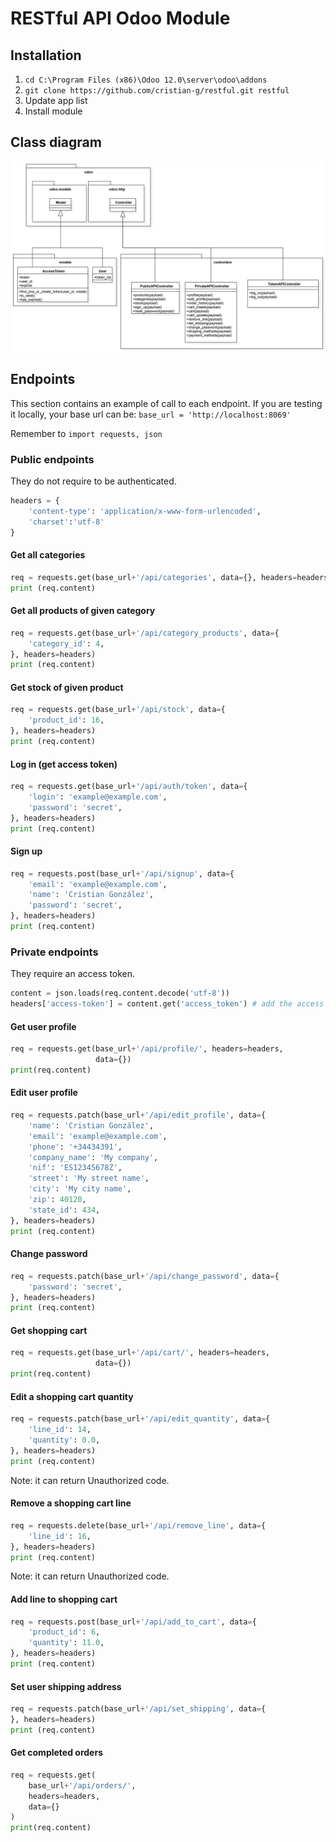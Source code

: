 # RESTful API Odoo Module
## Installation
1. `cd C:\Program Files (x86)\Odoo 12.0\server\odoo\addons`
2. `git clone https://github.com/cristian-g/restful.git restful`
3. Update app list
4. Install module
## Class diagram
![Class diagram](docs/vuepress/public/class_diagram.png)
## Endpoints
This section contains an example of call to each endpoint. If you are testing it locally, your base url can be: `base_url = 'http://localhost:8069'`

Remember to `import requests, json`
### Public endpoints
They do not require to be authenticated.
```python
headers = {
    'content-type': 'application/x-www-form-urlencoded',
    'charset':'utf-8'
}
```
#### Get all categories
```python
req = requests.get(base_url+'/api/categories', data={}, headers=headers)
print (req.content)
```
#### Get all products of given category
```python
req = requests.get(base_url+'/api/category_products', data={
    'category_id': 4,
}, headers=headers)
print (req.content)
```
#### Get stock of given product
```python
req = requests.get(base_url+'/api/stock', data={
    'product_id': 16,
}, headers=headers)
print (req.content)
```
#### Log in (get access token)
```python
req = requests.get(base_url+'/api/auth/token', data={
    'login': 'example@example.com',
    'password': 'secret',
}, headers=headers)
print (req.content)
```
#### Sign up
```python
req = requests.post(base_url+'/api/signup', data={
    'email': 'example@example.com',
    'name': 'Cristian González',
    'password': 'secret',
}, headers=headers)
print (req.content)
```
### Private endpoints
They require an access token.
```python
content = json.loads(req.content.decode('utf-8'))
headers['access-token'] = content.get('access_token') # add the access token to the headers
```
#### Get user profile
```python
req = requests.get(base_url+'/api/profile/', headers=headers,
                   data={})
print(req.content)
```
#### Edit user profile
```python
req = requests.patch(base_url+'/api/edit_profile', data={
    'name': 'Cristian González',
    'email': 'example@example.com',
    'phone': '+34434391',
    'company_name': 'My company',
    'nif': 'ES12345678Z',
    'street': 'My street name',
    'city': 'My city name',
    'zip': 40120,
    'state_id': 434,
}, headers=headers)
print (req.content)
```
#### Change password
```python
req = requests.patch(base_url+'/api/change_password', data={
    'password': 'secret',
}, headers=headers)
print (req.content)
```
#### Get shopping cart
```python
req = requests.get(base_url+'/api/cart/', headers=headers,
                   data={})
print(req.content)
```
#### Edit a shopping cart quantity
```python
req = requests.patch(base_url+'/api/edit_quantity', data={
    'line_id': 14,
    'quantity': 0.0,
}, headers=headers)
print (req.content)
```
Note: it can return Unauthorized code.
#### Remove a shopping cart line
```python
req = requests.delete(base_url+'/api/remove_line', data={
    'line_id': 16,
}, headers=headers)
print (req.content)
```
Note: it can return Unauthorized code.
#### Add line to shopping cart
```python
req = requests.post(base_url+'/api/add_to_cart', data={
    'product_id': 6,
    'quantity': 11.0,
}, headers=headers)
print (req.content)
```
#### Set user shipping address
```python
req = requests.patch(base_url+'/api/set_shipping', data={
}, headers=headers)
print (req.content)
```
#### Get completed orders
```python
req = requests.get(
    base_url+'/api/orders/',
    headers=headers,
    data={}
)
print(req.content)
```
